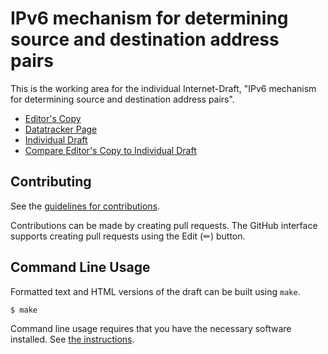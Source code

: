 # IPv6 mechanism for determining source and destination address pairs

This is the working area for the individual Internet-Draft, "IPv6 mechanism for determining source and destination address pairs".

* [Editor's Copy](https://buraglio.github.io/draft-nb-6man-getv6apr/#go.draft-nb-6man-getv6apr.html)
* [Datatracker Page](https://datatracker.ietf.org/doc/draft-nb-6man-getv6apr)
* [Individual Draft](https://datatracker.ietf.org/doc/html/draft-nb-6man-getv6apr)
* [Compare Editor's Copy to Individual Draft](https://buraglio.github.io/draft-nb-6man-getv6apr/#go.draft-nb-6man-getv6apr.diff)


## Contributing

See the
[guidelines for contributions](https://github.com/buraglio/draft-nb-6man-getv6apr/blob/main/CONTRIBUTING.md).

Contributions can be made by creating pull requests.
The GitHub interface supports creating pull requests using the Edit (✏) button.


## Command Line Usage

Formatted text and HTML versions of the draft can be built using `make`.

```sh
$ make
```

Command line usage requires that you have the necessary software installed.  See
[the instructions](https://github.com/martinthomson/i-d-template/blob/main/doc/SETUP.md).

